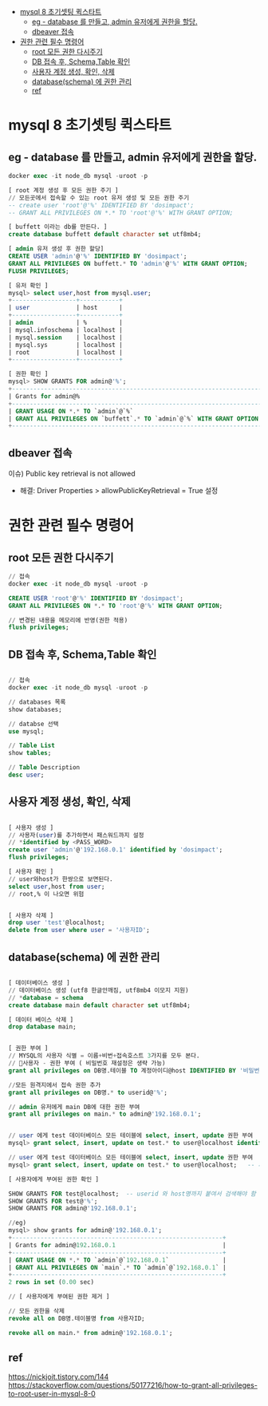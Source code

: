 - [mysql 8 초기셋팅 퀵스타트](#mysql-8-초기셋팅-퀵스타트)
  - [eg - database 를 만들고, admin 유저에게 권한을 할당.](#eg---database-를-만들고-admin-유저에게-권한을-할당)
  - [dbeaver 접속](#dbeaver-접속)
- [권한 관련 필수 명령어](#권한-관련-필수-명령어)
  - [root 모든 권한 다시주기](#root-모든-권한-다시주기)
  - [DB 접속 후, Schema,Table 확인](#db-접속-후-schematable-확인)
  - [사용자 계정 생성, 확인, 삭제](#사용자-계정-생성-확인-삭제)
  - [database(schema) 에 권한 관리](#databaseschema-에-권한-관리)
  - [ref](#ref)

# mysql 8 초기셋팅 퀵스타트

## eg - database 를 만들고, admin 유저에게 권한을 할당.

```sql
docker exec -it node_db mysql -uroot -p

[ root 계정 생성 후 모든 권한 주기 ]
// 모든곳에서 접속할 수 있는 root 유저 생성 및 모든 권한 주기
-- create user 'root'@'%' IDENTIFIED BY 'dosimpact';
-- GRANT ALL PRIVILEGES ON *.* TO 'root'@'%' WITH GRANT OPTION;

[ buffett 이라는 db를 만든다. ]
create database buffett default character set utf8mb4;

[ admin 유저 생성 후 권한 할당]
CREATE USER 'admin'@'%' IDENTIFIED BY 'dosimpact';
GRANT ALL PRIVILEGES ON buffett.* TO 'admin'@'%' WITH GRANT OPTION;
FLUSH PRIVILEGES;

[ 유저 확인 ]
mysql> select user,host from mysql.user;
+------------------+-----------+
| user             | host      |
+------------------+-----------+
| admin            | %         |
| mysql.infoschema | localhost |
| mysql.session    | localhost |
| mysql.sys        | localhost |
| root             | localhost |
+------------------+-----------+

[ 권한 확인 ]
mysql> SHOW GRANTS FOR admin@'%';
+----------------------------------------------------------------------+
| Grants for admin@%                                                   |
+----------------------------------------------------------------------+
| GRANT USAGE ON *.* TO `admin`@`%`                                    |
| GRANT ALL PRIVILEGES ON `buffett`.* TO `admin`@`%` WITH GRANT OPTION |
+----------------------------------------------------------------------+
```

## dbeaver 접속 

이슈) Public key retrieval is not allowed
- 해결: Driver Properties > allowPublicKeyRetrieval = True 설정


# 권한 관련 필수 명령어

## root 모든 권한 다시주기

```sql
// 접속
docker exec -it node_db mysql -uroot -p

CREATE USER 'root'@'%' IDENTIFIED BY 'dosimpact';
GRANT ALL PRIVILEGES ON *.* TO 'root'@'%' WITH GRANT OPTION;

// 변경된 내용을 메모리에 반영(권한 적용)
flush privileges;
```

## DB 접속 후, Schema,Table 확인

```sql

// 접속
docker exec -it node_db mysql -uroot -p

// databases 목록
show databases;

// databse 선택
use mysql;

// Table List
show tables;

// Table Description
desc user;
```

## 사용자 계정 생성, 확인, 삭제

```sql

[ 사용자 생성 ]
// 사용자(user)를 추가하면서 패스워드까지 설정
// *identified by <PASS_WORD>
create user 'admin'@'192.168.0.1' identified by 'dosimpact';
flush privileges;

[ 사용자 확인 ]
// user와host가 한쌍으로 보면된다.
select user,host from user;
// root,% 이 나오면 위험


[ 사용자 삭제 ]
drop user 'test'@localhost;
delete from user where user = '사용자ID';
```

## database(schema) 에 권한 관리

```sql

[ 데이터베이스 생성 ]
// 데이터베이스 생성 (utf8 한글안깨짐, utf8mb4 이모지 지원)
// *database = schema
create database main default character set utf8mb4;

[ 데이터 베이스 삭제 ]
drop database main;


[ 권한 부여 ]
// MYSQL의 사용자 식별 = 이름+비번+접속호스트 3가지를 모두 본다.
// 사용자 - 권한 부여 ( 비밀번호 재설정은 생략 가능)
grant all privileges on DB명.테이블 TO 계정아이디@host IDENTIFIED BY '비밀번호';

//모든 원격지에서 접속 권한 추가
grant all privileges on DB명.* to userid@'%';

// admin 유저에게 main DB에 대한 권한 부여
grant all privileges on main.* to admin@'192.168.0.1';


// user 에게 test 데이터베이스 모든 테이블에 select, insert, update 권한 부여
mysql> grant select, insert, update on test.* to user@localhost identified by '비밀번호';

// user 에게 test 데이터베이스 모든 테이블에 select, insert, update 권한 부여
mysql> grant select, insert, update on test.* to user@localhost;   -- 패스워드는 변경없이 권한만 부여하는 경우

[ 사용자에게 부여된 권한 확인 ]

SHOW GRANTS FOR test@localhost;  -- userid 와 host명까지 붙여서 검색해야 함
SHOW GRANTS FOR test@'%';
SHOW GRANTS FOR admin@'192.168.0.1';

//eg)
mysql> show grants for admin@'192.168.0.1';
+-----------------------------------------------------------+
| Grants for admin@192.168.0.1                              |
+-----------------------------------------------------------+
| GRANT USAGE ON *.* TO `admin`@`192.168.0.1`               |
| GRANT ALL PRIVILEGES ON `main`.* TO `admin`@`192.168.0.1` |
+-----------------------------------------------------------+
2 rows in set (0.00 sec)

// [ 사용자에게 부여된 권한 제거 ]

// 모든 권한을 삭제
revoke all on DB명.테이블명 from 사용자ID;

revoke all on main.* from admin@'192.168.0.1';

```



## ref

https://nickjoit.tistory.com/144
https://stackoverflow.com/questions/50177216/how-to-grant-all-privileges-to-root-user-in-mysql-8-0 
